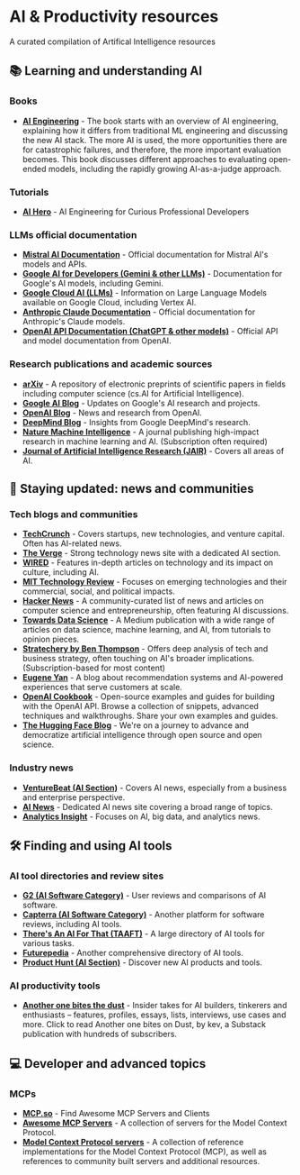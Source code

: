 # AI & Productivity resources

A curated compilation of Artifical Intelligence resources

## 📚 Learning and understanding AI

### Books

*   **[AI Engineering](https://www.oreilly.com/library/view/ai-engineering/9781098166298/?irclickid=0C%3A2sAVLrxyPRgUwAU2uW2grUkswTeT420JAyI0&irgwc=1&utm_medium=affiliate&utm_source=impact&utm_campaign=new%20release&utm_content=book%20ai%20engineering%2020240910)** - The book starts with an overview of AI engineering, explaining how it differs from traditional ML engineering and discussing the new AI stack. The more AI is used, the more opportunities there are for catastrophic failures, and therefore, the more important evaluation becomes. This book discusses different approaches to evaluating open-ended models, including the rapidly growing AI-as-a-judge approach.

### Tutorials

*   **[AI Hero](https://www.aihero.dev/posts)** - AI Engineering for Curious Professional Developers

### LLMs official documentation

*   **[Mistral AI Documentation](https://docs.mistral.ai/)** - Official documentation for Mistral AI's models and APIs.
*   **[Google AI for Developers (Gemini & other LLMs)](https://ai.google.dev/docs/)** - Documentation for Google's AI models, including Gemini.
*   **[Google Cloud AI (LLMs)](https://cloud.google.com/ai/llms)** - Information on Large Language Models available on Google Cloud, including Vertex AI.
*   **[Anthropic Claude Documentation](https://docs.anthropic.com/)** - Official documentation for Anthropic's Claude models.
*   **[OpenAI API Documentation (ChatGPT & other models)](https://platform.openai.com/docs)** - Official API and model documentation from OpenAI.

### Research publications and academic sources

*   **[arXiv](https://arxiv.org/corr/home)** - A repository of electronic preprints of scientific papers in fields including computer science (cs.AI for Artificial Intelligence).
*   **[Google AI Blog](https://ai.googleblog.com/)** - Updates on Google's AI research and projects.
*   **[OpenAI Blog](https://openai.com/blog/)** - News and research from OpenAI.
*   **[DeepMind Blog](https://deepmind.google/blog)** - Insights from Google DeepMind's research.
*   **[Nature Machine Intelligence](https://www.nature.com/natmachintell/)** - A journal publishing high-impact research in machine learning and AI. (Subscription often required)
*   **[Journal of Artificial Intelligence Research (JAIR)](https://www.jair.org/)** - Covers all areas of AI.

## 📰 Staying updated: news and communities

### Tech blogs and communities

*   **[TechCrunch](https://techcrunch.com/)**  - Covers startups, new technologies, and venture capital. Often has AI-related news.
*   **[The Verge](https://www.theverge.com/ai-artificial-intelligence)** - Strong technology news site with a dedicated AI section.
*   **[WIRED](https://www.wired.com/tag/artificial-intelligence/)** - Features in-depth articles on technology and its impact on culture, including AI.
*   **[MIT Technology Review](https://www.technologyreview.com/artificial-intelligence/)** - Focuses on emerging technologies and their commercial, social, and political impacts.
*   **[Hacker News](https://news.ycombinator.com/)** - A community-curated list of news and articles on computer science and entrepreneurship, often featuring AI discussions.
*   **[Towards Data Science](https://towardsdatascience.com/)** - A Medium publication with a wide range of articles on data science, machine learning, and AI, from tutorials to opinion pieces.
*   **[Stratechery by Ben Thompson](https://stratechery.com/)** - Offers deep analysis of tech and business strategy, often touching on AI's broader implications. (Subscription-based for most content)
*   **[Eugene Yan](https://eugeneyan.com)** - A blog about recommendation systems and AI-powered experiences that serve customers at scale.
*   **[OpenAI Cookbook](https://cookbook.openai.com/)** - Open-source examples and guides for building with the OpenAI API. Browse a collection of snippets, advanced techniques and walkthroughs. Share your own examples and guides.
*   **[The Hugging Face Blog](https://huggingface.co/blog)** - We're on a journey to advance and democratize artificial intelligence through open source and open science.

### Industry news

*   **[VentureBeat (AI Section)](https://venturebeat.com/category/ai/)** - Covers AI news, especially from a business and enterprise perspective.
*   **[AI News](https://www.artificialintelligence-news.com/)** - Dedicated AI news site covering a broad range of topics.
*   **[Analytics Insight](https://www.analyticsinsight.net/)** - Focuses on AI, big data, and analytics news.

## 🛠️ Finding and using AI tools

### AI tool directories and review sites

*   **[G2 (AI Software Category)](https://www.g2.com/categories/ai-software)** - User reviews and comparisons of AI software.
*   **[Capterra (AI Software Category)](https://www.capterra.com/artificial-intelligence-software/)** - Another platform for software reviews, including AI tools.
*   **[There's An AI For That (TAAFT)](https://theresanaiforthat.com/)** - A large directory of AI tools for various tasks.
*   **[Futurepedia](https://www.futurepedia.io/)** - Another comprehensive directory of AI tools.
*   **[Product Hunt (AI Section)](https://www.producthunt.com/topics/artificial-intelligence)** - Discover new AI products and tools.

### AI productivity tools

*   **[Another one bites the dust](https://dusthq.substack.com/)** - Insider takes for AI builders, tinkerers and enthusiasts – features, profiles, essays, lists, interviews, use cases and more. Click to read Another one bites on Dust, by kev, a Substack publication with hundreds of subscribers.

## 💻 Developer and advanced topics

### MCPs

*   **[MCP.so](https://mcp.so)** - Find Awesome MCP Servers and Clients
*   **[Awesome MCP Servers](https://mcpservers.org/)** - A collection of servers for the Model Context Protocol.
*   **[Model Context Protocol servers](https://github.com/modelcontextprotocol/servers)** - A collection of reference implementations for the Model Context Protocol (MCP), as well as references to community built servers and additional resources.
